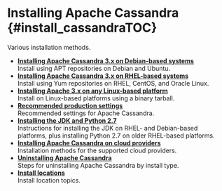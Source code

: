 # Installing Apache Cassandra {#install_cassandraTOC}

Various installation methods.

-   **[Installing Apache Cassandra 3.x on Debian-based systems](../../cassandra/install/installDeb.md)**  
Install using APT repositories on Debian and Ubuntu.
-   **[Installing Apache Cassandra 3.x on RHEL-based systems](../../cassandra/install/installRHEL.md)**  
Install using Yum repositories on RHEL, CentOS, and Oracle Linux.
-   **[Installing Apache 3.x on any Linux-based platform](../../cassandra/install/installTarball.md)**  
Install on Linux-based platforms using a binary tarball.
-   **[Recommended production settings](../../cassandra/install/installRecommendSettings.md)**  
Recommended settings for Apache Cassandra.
-   **[Installing the JDK and Python 2.7](../../cassandra/install/installJDKabout.md)**  
Instructions for installing the JDK on RHEL- and Debian-based platforms, plus installing Python 2.7 on older RHEL-based platforms.
-   **[Installing Apache Cassandra on cloud providers](../../cassandra/install/installCloudProviders.md)**  
Installation methods for the supported cloud providers.
-   **[Uninstalling Apache Cassandra](../../cassandra/install/installRemove.md)**  
Steps for uninstalling Apache Cassandra by install type.
-   **[Install locations](../../cassandra/install/installLocationsTOC.md)**  
Install location topics.

